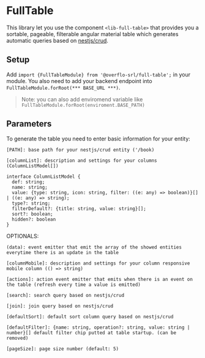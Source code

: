 # FullTable

This library let you use the component `<lib-full-table>` that provides you a sortable, pageable, filterable angular material table which generates automatic queries based on [nestjs/crud](https://github.com/nestjsx/crud).

## Setup

Add `import {FullTableModule} from '@overflo-srl/full-table';` in your module. You also need to add your backend endpoint into `FullTableModule.forRoot(*** BASE_URL ***)`.
> Note: you can also add enviromend variable like `FullTableModule.forRoot(enviroment.BASE_PATH)`

## Parameters

To generate the table you need to enter basic information for your entity:

`[PATH]: base path for your nestjs/crud entity ('/book)`

`[columnList]: description and settings for your columns (ColumnListModel[])`

```
interface ColumnListModel {
  def: string;
  name: string;
  value: {type: string, icon: string, filter: ((e: any) => boolean)}[] | ((e: any) => string);
  type?: string;
  filterDefault?: {title: string, value: string}[];
  sort?: boolean;
  hidden?: boolean
}
```

OPTIONALS:

`(data): event emitter that emit the array of the showed entities everytime there is an update in the table`

`[columnMobile]: description and settings for your column responsive mobile column (() => string)`

`[actions]: action event emitter that emits when there is an event on the table (refresh every time a value is emitted)`

`[search]: search query based on nestjs/crud`

`[join]: join query based on nestjs/crud`

`[defaultSort]: default sort column query based on nestjs/crud`

`[defaultFilter]: {name: string, operation?: string, value: string | number}[] default filter chip putted at table startup. (can be removed)`

`[pageSize]: page size number (default: 5)`
